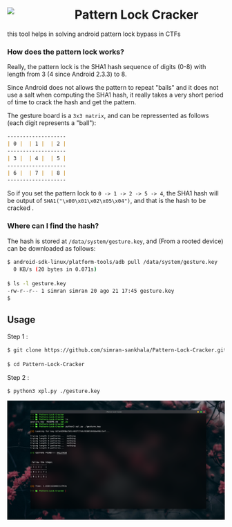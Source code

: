 <div style="display:block;text-align:left"><img align="left" src="https://images.idgesg.net/images/article/2021/12/android-security-100913715-large.jpg?auto=webp&quality=85,70" border="0" style="width:156px;">

# Pattern Lock Cracker
this tool helps in solving android pattern lock bypass in CTFs

### How does the pattern lock works?
Really, the pattern lock is the SHA1 hash sequence of digits (0-8) with length from 3 (4 since Android 2.3.3) to 8.

Since Android does not allows the pattern to repeat "balls" and it does not use a salt when computing the SHA1 hash, 
it really takes a very short period of time to crack the hash and get the pattern.

The gesture board is a `3x3 matrix`, and can be repressented as follows (each digit represents a "ball"):
```md
-------------------
| 0 |  | 1 |  | 2 |
-------------------
| 3 |  | 4 |  | 5 |
-------------------
| 6 |  | 7 |  | 8 |
-------------------
```

So if you set the pattern lock to `0 -> 1 -> 2 -> 5 -> 4`, the SHA1 hash will be output of `SHA1("\x00\x01\x02\x05\x04")`, 
and that is the hash to be cracked .

### Where can I find the hash?
The hash is stored at `/data/system/gesture.key`, and (From a rooted device) can be downloaded as follows:
```sh
$ android-sdk-linux/platform-tools/adb pull /data/system/gesture.key
  0 KB/s (20 bytes in 0.071s)

$ ls -l gesture.key
-rw-r--r-- 1 simran simran 20 ago 21 17:45 gesture.key
$
```

## Usage

Step 1 :
```sh
$ git clone https://github.com/simran-sankhala/Pattern-Lock-Cracker.git

$ cd Pattern-Lock-Cracker
```
Step 2 :
```sh
$ python3 xpl.py ./gesture.key
```

![](poc.png)
